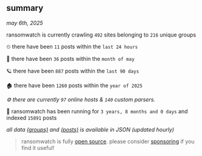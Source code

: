 
## summary
_may 6th, 2025_

ransomwatch is currently crawling `492` sites belonging to `216` unique groups

⏲ there have been `11` posts within the `last 24 hours`

🦈 there have been `36` posts within the `month of may`

🪐 there have been `887` posts within the `last 90 days`

🏚 there have been `1260` posts within the `year of 2025`

_⚙️ there are currently `97` online hosts & `140` custom parsers._

🦕 ransomwatch has been running for `3 years, 8 months and 0 days` and indexed `15891` posts

_all data  [(groups)](http://ransomwhat.telemetry.ltd/groups) and [(posts)](http://ransomwhat.telemetry.ltd/posts) is available in JSON (updated hourly)_

> ransomwatch is fully [open source](https://github.com/joshhighet/ransomwatch#ransomwatch--). please consider [sponsoring](https://github.com/sponsors/joshhighet) if you find it useful!
